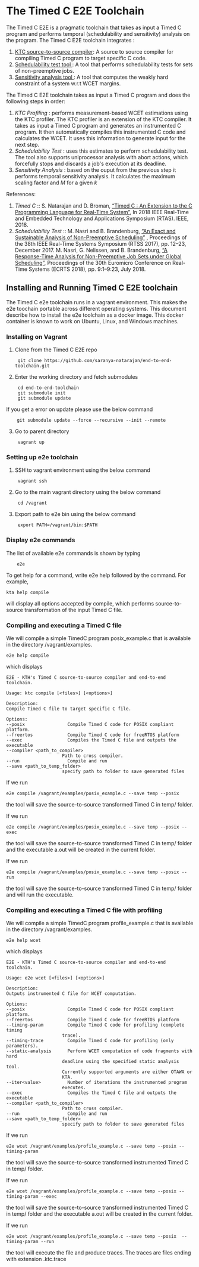 # The Timed C E2E Toolchain
The Timed C E2E is a pragmatic toolchain that takes as input a Timed C program and performs temporal (schedulability and sensitivity) analysis on the program.  The Timed C E2E  toolchain integrates :

1. [KTC source-to-source compiler](https://github.com/timed-c/ktc): A source to source compiler for compiling Timed C program to target specific C code.
2. [Schedulability test tool ](https://github.com/brandenburg/np-schedulability-analysis): A tool that performs  schedulability tests for sets of non-preemptive jobs.
3. [Sensitivity analysis tool ](https://github.com/saranya-natarajan/end-to-end-toolchain/tree/master/sensitivity-analysis): A tool that computes the weakly hard constraint of a system w.r.t WCET margins.


 The Timed C E2E toolchain takes as input a Timed C program and does the following steps in order: 
 
  1.	_KTC Profiling_ : performs measurement-based WCET estimations using the KTC profiler. The KTC profiler is an extension of the KTC compiler.  It takes as input a Timed C program and generates an instrumented C program. It then automatically compiles this instrumented C code and calculates the WCET.  It uses this information to generate input for the next step. 
  2.   _Schedulability Test_ : uses this estimates to perform schedulability test.  The  tool also supports uniprocessor analysis with abort actions, which forcefully stops and discards a job's execution at its deadline. 
  3.  _Sensitivity Analysis_ : based on the ouput from the previous step it performs temporal sensitivity analysis. It calculates the maximum scaling factor and _M_ for a given _k_

References:
 1. _Timed C_ ::  S. Natarajan and D. Broman, [“Timed C : An Extension to the C Programming Language for Real-Time System”](https://people.kth.se/~dbro/papers/natarajan-broman-2018-timed-c.pdf), In 2018 IEEE Real-Time and Embedded Technology and Applications Symposium (RTAS). IEEE, 2018.
 2. _Schedulability Test_ :: M. Nasri and B. Brandenburg, [“An Exact and Sustainable Analysis of Non-Preemptive Scheduling”](https://people.mpi-sws.org/~bbb/papers/pdf/rtss17.pdf) , Proceedings of the 38th IEEE Real-Time Systems Symposium (RTSS 2017), pp. 12–23, December 2017.
    M. Nasri, G. Nelissen, and B. Brandenburg, [“A Response-Time Analysis for Non-Preemptive Job Sets under Global Scheduling”](http://drops.dagstuhl.de/opus/volltexte/2018/8994/pdf/LIPIcs-ECRTS-2018-9.pdf), Proceedings of the 30th Euromicro Conference on Real-Time Systems (ECRTS 2018), pp. 9:1–9:23, July 2018.


## Installing and Running Timed C E2E toolchain
The Timed C e2e toolchain runs in a vagrant environment. This makes the e2e toochain portable across different operating systems. This document describe how to install the e2e toolchain as a docker  image. This  docker container  is known to work on Ubuntu, Linux, and Windows machines.

### Installing on Vagrant 
1. Clone from the Timed C E2E repo
		
		git clone https://github.com/saranya-natarajan/end-to-end-toolchain.git
		
2. Enter the working directory  and fetch submodules
	
		cd end-to-end-toolchain
		git submodule init
		git submodule update
If you get a error on update please use the below command
		
		git submodule update --force --recursive --init --remote 
3. Go to parent directory 

		vagrant up
		
### Setting up e2e toolchain 
1. SSH to vagrant environment using the below command
		
		vagrant ssh
		
2. Go to the main vagrant directory using the below command

		cd /vagrant
	
3. Export path to e2e bin using the below command

		export PATH=/vagrant/bin:$PATH
		
### Display e2e commands

The list of available e2e commands is shown by typing
	
		e2e
		
To get help for a command, write e2e help followed by the command. For example,

	kta help compile
	
will display all options accepted by compile, which performs source-to-source transformation of the input Timed C file.

### Compiling and executing a Timed C file 

We will compile a simple TimedC program posix_example.c that is available in the directory /vagrant/examples. 

	e2e help compile
which displays
	
	E2E - KTH's Timed C source-to-source compiler and end-to-end toolchain.

	Usage: ktc compile [<files>] [<options>]

	Description:
  	Compile Timed C file to target specific C file.

	Options:
  	--posix                Compile Timed C code for POSIX compliant platform.
  	--freertos             Compile Timed C code for freeRTOS platform
  	--exec                 Compiles the Timed C file and outputs the executable
  	--compiler <path_to_compiler>
                         Path to cross compiler.
  	--run                  Compile and run
	--save <path_to_temp_folder>
                         specify path to folder to save generated files

If we run

	e2e compile /vagrant/examples/posix_example.c --save temp --posix
the tool will save the source-to-source transformed Timed C in temp/ folder.

If we run

	e2e compile /vagrant/examples/posix_example.c --save temp --posix --exec
the tool will save the source-to-source transformed Timed C in temp/ folder and the executable a.out will be created in the current folder.

If we run

	e2e compile /vagrant/examples/posix_example.c --save temp --posix --run
the tool will save the source-to-source transformed Timed C in temp/ folder and will run the executable.


### Compiling and executing a Timed C file with profiling  

We will compile a simple TimedC program profile_example.c that is available in the directory /vagrant/examples. 

	e2e help wcet
which displays
	
	E2E - KTH's Timed C source-to-source compiler and end-to-end toolchain.

	Usage: e2e wcet [<files>] [<options>]

	Description:
  	Outputs instrumented C file for WCET computation.

	Options:
  	--posix                Compile Timed C code for POSIX compliant platform.
  	--freertos             Compile Timed C code for freeRTOS platform
  	--timing-param         Compile Timed C code for profiling (complete timing
                         trace).
  	--timing-trace         Compile Timed C code for profiling (only parameters).
  	--static-analysis      Perform WCET computation of code fragments with hard
                         deadline using the specified static analysis tool.
                         Currently supported arguments are either OTAWA or
                         KTA.
  	--iter<value>          Number of iterations the instrumented program
                         executes.
  	--exec                 Compiles the Timed C file and outputs the executable
  	--compiler <path_to_compiler>
                         Path to cross compiler.
  	--run                  Compile and run
  	--save <path_to_temp_folder>
                         specify path to folder to save generated files

If we run

	e2e wcet /vagrant/examples/profile_example.c --save temp --posix --timing-param
the tool will save the source-to-source transformed instrumented Timed C in temp/ folder.

If we run

	e2e wcet /vagrant/examples/profile_example.c --save temp --posix --timing-param --exec
the tool will save the source-to-source transformed instrumented Timed C in temp/ folder and the executable a.out will be created in the current folder.

If we run

	e2e wcet /vagrant/examples/profile_example.c --save temp --posix  --timing-param --run
the tool will execute the file and produce traces. The traces are files ending with extension .ktc.trace

